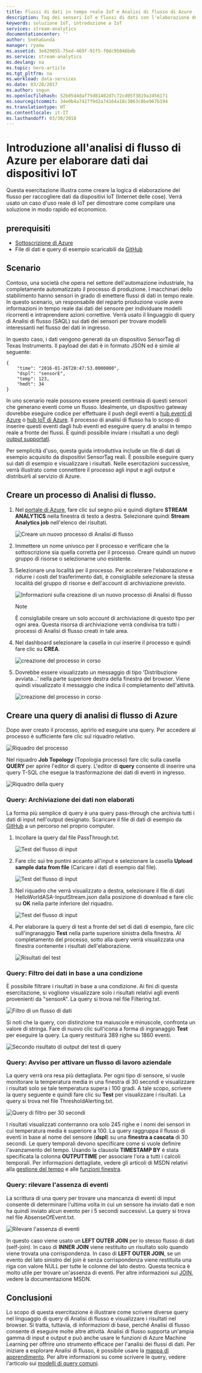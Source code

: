 ```yaml
---
title: Flussi di dati in tempo reale IoT e Analisi di flusso di Azure | Documentazione Microsoft
description: Tag dei sensori IoT e flussi di dati con l'elaborazione dei dati in tempo reale e l'analisi di flusso
keywords: soluzione IoT, introduzione a IoT
services: stream-analytics
documentationcenter: ''
author: SnehaGunda
manager: ryanw
ms.assetid: 3e829055-75ed-469f-91f5-f0dc95046bdb
ms.service: stream-analytics
ms.devlang: na
ms.topic: hero-article
ms.tgt_pltfrm: na
ms.workload: data-services
ms.date: 03/28/2017
ms.author: sngun
ms.openlocfilehash: 52b05d4daf75d81402d7c72cd05f3819a3456171
ms.sourcegitcommit: 34e0b4a7427f9d2a74164a18c3063c8be967b194
ms.translationtype: HT
ms.contentlocale: it-IT
ms.lasthandoff: 03/30/2018
---
```

# <a name="get-started-with-azure-stream-analytics-to-process-data-from-iot-devices"></a>Introduzione all'analisi di flusso di Azure per elaborare dati dai dispositivi IoT
Questa esercitazione illustra come creare la logica di elaborazione del flusso per raccogliere dati da dispositivi IoT (Internet delle cose). Verrà usato un caso d'uso reale di IoT per dimostrare come compilare una soluzione in modo rapido ed economico.

## <a name="prerequisites"></a>prerequisiti
* [Sottoscrizione di Azure](https://azure.microsoft.com/pricing/free-trial/)
* File di dati e query di esempio scaricabili da [GitHub](https://aka.ms/azure-stream-analytics-get-started-iot)

## <a name="scenario"></a>Scenario
Contoso, una società che opera nel settore dell'automazione industriale, ha completamente automatizzato il processo di produzione. I macchinari dello stabilimento hanno sensori in grado di emettere flussi di dati in tempo reale. In questo scenario, un responsabile del reparto produzione vuole avere informazioni in tempo reale dai dati del sensore per individuare modelli ricorrenti e intraprendere azioni correttive. Verrà usato il linguaggio di query di Analisi di flusso (SAQL) sui dati dei sensori per trovare modelli interessanti nel flusso dei dati in ingresso.

In questo caso, i dati vengono generati da un dispositivo SensorTag di Texas Instruments. Il payload dei dati è in formato JSON ed è simile al seguente:

    {
        "time": "2016-01-26T20:47:53.0000000",  
        "dspl": "sensorE",  
        "temp": 123,  
        "hmdt": 34  
    }  

In uno scenario reale possono essere presenti centinaia di questi sensori che generano eventi come un flusso. Idealmente, un dispositivo gateway dovrebbe eseguire codice per effettuare il push degli eventi a [hub eventi di Azure](https://azure.microsoft.com/services/event-hubs/) o [hub IoT di Azure](https://azure.microsoft.com/services/iot-hub/). Il processo di analisi di flusso ha lo scopo di inserire questi eventi dagli hub eventi ed eseguire query di analisi in tempo reale a fronte dei flussi. È quindi possibile inviare i risultati a uno degli [output supportati](stream-analytics-define-outputs.md).

Per semplicità d'uso, questa guida introduttiva include un file di dati di esempio acquisito da dispositivi SensorTag reali. È possibile eseguire query sui dati di esempio e visualizzare i risultati. Nelle esercitazioni successive, verrà illustrato come connettere il processo agli input e agli output e distribuirli al servizio di Azure.

## <a name="create-a-stream-analytics-job"></a>Creare un processo di Analisi di flusso.
1. Nel [portale di Azure](http://portal.azure.com), fare clic sul segno più e quindi digitare **STREAM ANALYTICS** nella finestra di testo a destra. Selezionare quindi **Stream Analytics job** nell'elenco dei risultati.
   
    ![Creare un nuovo processo di Analisi di flusso](./media/stream-analytics-get-started-with-iot-devices/stream-analytics-get-started-with-iot-devices-02.png)
2. Immettere un nome univoco per il processo e verificare che la sottoscrizione sia quella corretta per il processo. Creare quindi un nuovo gruppo di risorse o selezionarne uno esistente.
3. Selezionare una località per il processo. Per accelerare l'elaborazione e ridurre i costi del trasferimento dati, è consigliabile selezionare la stessa località del gruppo di risorse e dell'account di archiviazione previsto.
   
    ![Informazioni sulla creazione di un nuovo processo di Analisi di flusso](./media/stream-analytics-get-started-with-iot-devices/stream-analytics-get-started-with-iot-devices-03.png)
   
   > [!NOTE]
   > È consigliabile creare un solo account di archiviazione di questo tipo per ogni area. Questa risorsa di archiviazione verrà condivisa tra tutti i processi di Analisi di flusso creati in tale area.
   > 
   > 
4. Nel dashboard selezionare la casella in cui inserire il processo e quindi fare clic su **CREA**.
   
    ![creazione del processo in corso](./media/stream-analytics-get-started-with-iot-devices/stream-analytics-get-started-with-iot-devices-03a.png)
5. Dovrebbe essere visualizzato un messaggio di tipo 'Distribuzione avviata...' nella parte superiore destra della finestra del browser. Viene quindi visualizzato il messaggio che indica il completamento dell'attività.
   
    ![creazione del processo in corso](./media/stream-analytics-get-started-with-iot-devices/stream-analytics-get-started-with-iot-devices-03b.png)

## <a name="create-an-azure-stream-analytics-query"></a>Creare una query di analisi di flusso di Azure
Dopo aver creato il processo, aprirlo ed eseguire una query. Per accedere al processo è sufficiente fare clic sul riquadro relativo.

![Riquadro del processo](./media/stream-analytics-get-started-with-iot-devices/stream-analytics-get-started-with-iot-devices-04.png)

Nel riquadro **Job Topology** (Topologia processo) fare clic sulla casella **QUERY** per aprire l'editor di query. L'editor di **query** consente di inserire una query T-SQL che esegue la trasformazione dei dati di eventi in ingresso.

![Riquadro della query](./media/stream-analytics-get-started-with-iot-devices/stream-analytics-get-started-with-iot-devices-05.png)

### <a name="query-archive-your-raw-data"></a>Query: Archiviazione dei dati non elaborati
La forma più semplice di query è una query pass-through che archivia tutti i dati di input nell'output designato. Scaricare il file di dati di esempio da [GitHub](https://aka.ms/azure-stream-analytics-get-started-iot) a un percorso nel proprio computer. 

1. Incollare la query dal file PassThrough.txt. 
   
    ![Test del flusso di input](./media/stream-analytics-get-started-with-iot-devices/stream-analytics-get-started-with-iot-devices-06.png)
2. Fare clic sui tre puntini accanto all'input e selezionare la casella **Upload sample data from file** (Caricare i dati di esempio dal file).
   
    ![Test del flusso di input](./media/stream-analytics-get-started-with-iot-devices/stream-analytics-get-started-with-iot-devices-06a.png)
3. Nel riquadro che verrà visualizzato a destra, selezionare il file di dati HelloWorldASA-InputStream.json dalla posizione di download e fare clic su **OK** nella parte inferiore del riquadro.
   
    ![Test del flusso di input](./media/stream-analytics-get-started-with-iot-devices/stream-analytics-get-started-with-iot-devices-06b.png)
4. Per elaborare la query di test a fronte del set di dati di esempio, fare clic sull'ingranaggio **Test** nella parte superiore sinistra della finestra. Al completamento del processo, sotto alla query verrà visualizzata una finestra contenente i risultati dell'elaborazione.
   
    ![Risultati del test](./media/stream-analytics-get-started-with-iot-devices/stream-analytics-get-started-with-iot-devices-07.png)

### <a name="query-filter-the-data-based-on-a-condition"></a>Query: Filtro dei dati in base a una condizione
È possibile filtrare i risultati in base a una condizione. Ai fini di questa esercitazione, si vogliono visualizzare solo i risultati relativi agli eventi provenienti da "sensorA". La query si trova nel file Filtering.txt.

![Filtro di un flusso di dati](./media/stream-analytics-get-started-with-iot-devices/stream-analytics-get-started-with-iot-devices-08.png)

Si noti che la query, con distinzione tra maiuscole e minuscole, confronta un valore di stringa. Fare di nuovo clic sull'icona a forma di ingranaggio **Test** per eseguire la query. La query restituirà 389 righe su 1860 eventi.

![Secondo risultato di output del test di query](./media/stream-analytics-get-started-with-iot-devices/stream-analytics-get-started-with-iot-devices-09.png)

### <a name="query-alert-to-trigger-a-business-workflow"></a>Query: Avviso per attivare un flusso di lavoro aziendale
La query verrà ora resa più dettagliata. Per ogni tipo di sensore, si vuole monitorare la temperatura media in una finestra di 30 secondi e visualizzare i risultati solo se tale temperatura supera i 100 gradi. A tale scopo, scrivere la query seguente e quindi fare clic su **Test** per visualizzare i risultati. La query si trova nel file ThresholdAlerting.txt.

![Query di filtro per 30 secondi](./media/stream-analytics-get-started-with-iot-devices/stream-analytics-get-started-with-iot-devices-10.png)

I risultati visualizzati conterranno ora solo 245 righe e i nomi dei sensori in cui temperatura media è superiore a 100. La query raggruppa il flusso di eventi in base al nome del sensore (**dspl**) su una **finestra a cascata** di 30 secondi. Le query temporali devono specificare come si vuole definire l'avanzamento del tempo. Usando la clausola **TIMESTAMP BY** è stata specificata la colonna **OUTPUTTIME** per associare l'ora a tutti i calcoli temporali. Per informazioni dettagliate, vedere gli articoli di MSDN relativi alla [gestione del tempo](https://msdn.microsoft.com/library/azure/mt582045.aspx) e alle [funzioni finestra](https://msdn.microsoft.com/library/azure/dn835019.aspx).

### <a name="query-detect-absence-of-events"></a>Query: rilevare l'assenza di eventi
La scrittura di una query per trovare una mancanza di eventi di input consente di determinare l'ultima volta in cui un sensore ha inviato dati e non ha quindi inviato alcun evento per i 5 secondi successivi. La query si trova nel file AbsenseOfEvent.txt.

![Rilevare l'assenza di eventi](./media/stream-analytics-get-started-with-iot-devices/stream-analytics-get-started-with-iot-devices-11.png)

In questo caso viene usato un **LEFT OUTER JOIN** per lo stesso flusso di dati (self-join). In caso di **INNER JOIN** viene restituito un risultato solo quando viene trovata una corrispondenza.  In caso di **LEFT OUTER JOIN**, se un evento del lato sinistro del join è senza corrispondenza viene restituita una riga con valore NULL per tutte le colonne del lato destro. Questa tecnica è molto utile per trovare un'assenza di eventi. Per altre informazioni sui [JOIN](https://msdn.microsoft.com/library/azure/dn835026.aspx), vedere la documentazione MSDN.

## <a name="conclusion"></a>Conclusioni
Lo scopo di questa esercitazione è illustrare come scrivere diverse query nel linguaggio di query di Analisi di flusso e visualizzare i risultati nel browser. Si tratta, tuttavia, di informazioni di base, perché Analisi di flusso consente di eseguire molte altre attività. Analisi di flusso supporta un'ampia gamma di input e output e può anche usare le funzioni di Azure Machine Learning per offrire uno strumento efficace per l'analisi dei flussi di dati. Per iniziare a esplorare Analisi di flusso, è possibile usare la [mappa di apprendimento](https://azure.microsoft.com/documentation/learning-paths/stream-analytics/). Per altre informazioni su come scrivere le query, vedere l'articolo sui [modelli di query comuni](stream-analytics-stream-analytics-query-patterns.md).

